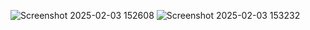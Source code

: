 ![Screenshot 2025-02-03 152608](https://github.com/user-attachments/assets/2e68d121-c06d-403f-af53-1c8e73e1f86f)
![Screenshot 2025-02-03 153232](https://github.com/user-attachments/assets/61f7722c-51ca-43dd-b879-25f2d40ff5ff)
